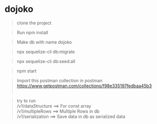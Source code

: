 # dojoko


>clone the project  <br />

>Run npm install <br />

>Make db with name dojoko <br />

>npx sequelize-cli db:migrate  <br />

>npx sequelize-cli db:seed:all  <br />

>npm start  <br />

>Import this postman collection in postman <br />
>https://www.getpostman.com/collections/f98e335197fedbaa45b3 <br /> <br />

>try to run  <br />
>/v1/dataStructure  ==> For const array  <br />
>/v1/multipleRows ==> Multiple Rows in db <br />
>/v1/serialization ==> Save data in db as serialized data 
<!-- > npm start >  app.log 2>&1  -->
